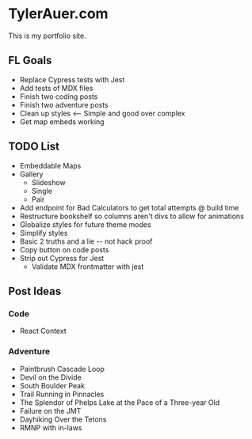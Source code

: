 # TylerAuer.com

This is my portfolio site.

## FL Goals

- Replace Cypress tests with Jest
- Add tests of MDX files
- Finish two coding posts
- Finish two adventure posts
- Clean up styles <-- Simple and good over complex
- Get map embeds working

## TODO List

- Embeddable Maps
- Gallery
  - Slideshow
  - Single
  - Pair
- Add endpoint for Bad Calculators to get total attempts @ build time 
- Restructure bookshelf so columns aren't divs to allow for animations
- Globalize styles for future theme modes
- Simplify styles
- Basic 2 truths and a lie -- not hack proof
- Copy button on code posts
- Strip out Cypress for Jest
  - Validate MDX frontmatter with jest

## Post Ideas

### Code

- React Context

### Adventure

- Paintbrush Cascade Loop
- Devil on the Divide
- South Boulder Peak
- Trail Running in Pinnacles
- The Splendor of Phelps Lake at the Pace of a Three-year Old
- Failure on the JMT
- Dayhiking Over the Tetons
- RMNP with in-laws
